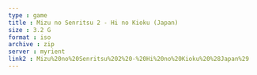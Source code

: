 ```yaml
---
type : game
title : Mizu no Senritsu 2 - Hi no Kioku (Japan)
size : 3.2 G
format : iso
archive : zip
server : myrient
link2 : Mizu%20no%20Senritsu%202%20-%20Hi%20no%20Kioku%20%28Japan%29
---
```

